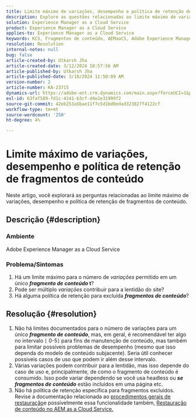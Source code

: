```yaml
---
title: Limite máximo de variações, desempenho e política de retenção de fragmentos de conteúdo
description: Explore as questões relacionadas ao limite máximo de variações, ao desempenho e à política de retenção de fragmentos de conteúdo.
solution: Experience Manager as a Cloud Service
product: Experience Manager as a Cloud Service
applies-to: Experience Manager as a Cloud Service
keywords: KCS, Fragmentos de conteúdo, AEMaaCS, Adobe Experience Manager
resolution: Resolution
internal-notes: null
bug: false
article-created-by: Utkarsh Jha
article-created-date: 3/12/2024 10:57:56 AM
article-published-by: Utkarsh Jha
article-published-date: 3/18/2024 11:50:09 AM
version-number: 2
article-number: KA-23715
dynamics-url: https://adobe-ent.crm.dynamics.com/main.aspx?forceUCI=1&pagetype=entityrecord&etn=knowledgearticle&id=fcf6705a-5fe0-ee11-904d-6045bd0063aa
exl-id: 63faf589-fd1c-4141-b3cf-d4e2e31999f2
source-git-commit: 42eb253a5bae11f7c5d1bd0edad323827f4122cf
workflow-type: tm+mt
source-wordcount: '250'
ht-degree: 4%

---
```


# Limite máximo de variações, desempenho e política de retenção de fragmentos de conteúdo


Neste artigo, você explorará as perguntas relacionadas ao limite máximo de variações, desempenho e política de retenção de fragmentos de conteúdo.

## Descrição {#description}


### Ambiente

Adobe Experience Manager as a Cloud Service

### Problema/Sintomas

1. Há um limite máximo para o número de *variações* permitido em um único <b>*fragmento de conteúdo* t</b>?
2. Pode ser múltiplo *variações* contribuir para a lentidão do site?
3. Há alguma política de retenção para excluída <b>*fragmentos de conteúdo</b>*?



## Resolução {#resolution}


1. Não há limites documentados para o número de variações para um único <b>*fragmento de conteúdo</b>*, mas, em geral, é recomendável ter algo no intervalo `[` 0-5`]`  para fins de manutenção de conteúdo, mas também para limitar possíveis problemas de desempenho (mesmo que isso dependa do modelo de conteúdo subjacente). Seria útil conhecer possíveis casos de uso que podem ir além desse intervalo.
2. Várias variações podem contribuir para a lentidão, mas isso depende do caso de uso e, principalmente, de como o fragmento de conteúdo é consumido. Isso pode variar dependendo se você usa headless ou <b>*se fragmentos de conteúdo</b>* estão incluídos em uma página etc.
3. Não há política de retenção específica para fragmentos excluídos. Revise a documentação relacionada ao [procedimentos gerais de restauração](https://experienceleague.adobe.com/docs/experience-cloud-kcs/kbarticles/KA-23505.html?lang=en)e possivelmente essa funcionalidade também, [Restauração de conteúdo no AEM as a Cloud Service.](https://experienceleague.adobe.com/docs/experience-manager-cloud-service/content/operations/restore.html?lang=pt-BR)
